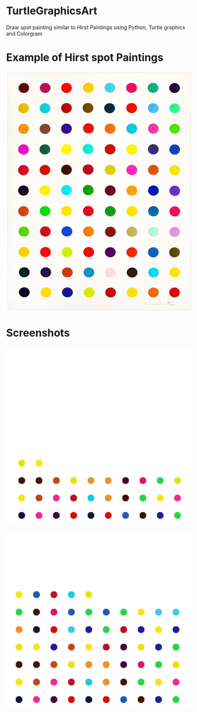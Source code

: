 # TurtleGraphicsArt
Draw spot painting similar to Hirst Paintings using Python, Turtle graphics and Colorgram

# Example of Hirst spot Paintings
![Hirst Painting](images/hirst_painting.jpg)

# Screenshots

![Preview1](images/Previewa.png)

![Preview2](images/Previewb.png)